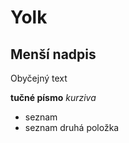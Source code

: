 # Yolk

## Menší nadpis

Obyčejný text

**tučné písmo**
*kurziva*

- seznam
- seznam druhá položka

